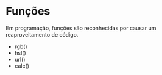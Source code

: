 # Funções 

Em programação, funções são reconhecidas por causar um reaproveitamento de 
código.

* rgb()
* hsl()
* url()
* calc()
